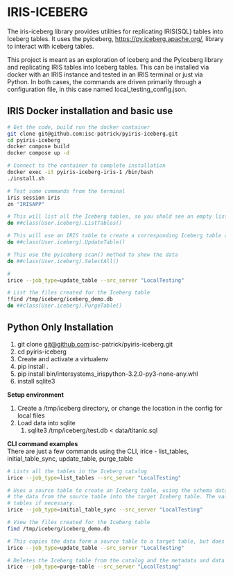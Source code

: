 # IRIS-ICEBERG
The iris-iceberg library provides utilities for replicating IRIS(SQL) tables into Iceberg tables. It uses the pyiceberg, https://py.iceberg.apache.org/, library to interact with iceberg tables.

This project is meant as an exploration of Iceberg and the PyIceberg library and replicating IRIS tables into Iceberg tables. This can be installed via docker with an IRIS instance and tested in an IRIS terminal or just via Python. In both cases, the commands are driven primarily through a configuration file, in this case named local_testing_config.json.


## IRIS Docker installation and basic use
```bash
# Get the code, build run the docker container
git clone git@github.com:isc-patrick/pyiris-iceberg.git
cd pyiris-iceberg
docker compose build
docker compose up -d

# Connect to the container to complete installation
docker exec -it pyiris-iceberg-iris-1 /bin/bash
./install.sh

# Test some commands from the terminal
iris session iris
zn "IRISAPP"

# This will list all the Iceberg tables, so you shold see an empty list
do ##class(User.iceberg).ListTables()  

# This will use an IRIS table to create a corresponding Iceberg table and copy data to the new table
do ##class(User.iceberg).UpdateTable()  

# This use the pyiceberg scan() method to show the data
do ##class(User.iceberg).SelectAll()

# 
irice --job_type=update_table --src_server "LocalTesting"

# List the files created for the Iceberg table
!find /tmp/iceberg/iceberg_demo.db  
do ##class(User.iceberg).PurgeTable()
```

## Python Only Installation
1. git clone git@github.com:isc-patrick/pyiris-iceberg.git
2. cd pyiris-iceberg
3. Create and activate a virtualenv
4. pip install .
5. pip install bin/intersystems_irispython-3.2.0-py3-none-any.whl
6. install sqlite3

__Setup environment__  
1. Create a /tmp/iceberg directory, or change the location in the config for local files
2. Load data into sqlite
   1. sqlite3 /tmp/iceberg/test.db < data/titanic.sql 

__CLI command examples__  
There are just a few commands using the CLI, irice - list_tables, initial_table_sync, update_table, purge_table

```bash
# Lists all the tables in the Iceberg catalog
irice --job_type=list_tables --src_server "LocalTesting"

# Uses a source table to create an Iceberg table, using the schema data from the source table, and copies 
# the data from the source table into the target Iceberg table. The values for these are all in the config file with # easy to understand names like source_tablename, target_tablename, etc. This will also create the Iceberg catalog 
# tables if necessary.
irice --job_type=initial_table_sync --src_server "LocalTesting"

# View the files created for the Iceberg table
find /tmp/iceberg/iceberg_demo.db  

# This copies the data form a source table to a target table, but does not create the Iceberg table or create the Iceberg catalog tables     
irice --job_type=update_table --src_server "LocalTesting"

# Deletes the Iceberg table from the catalog and the metadata and data files
irice --job_type=purge-table --src_server "LocalTesting"
```